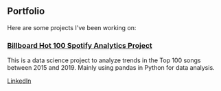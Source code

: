 ## Portfolio
Here are some projects I've been working on: 

### [Billboard Hot 100 Spotify Analytics Project](https://mrrufs.github.io/Hot_100)
This is a data science project to analyze trends in the Top 100 songs between 2015 and 2019. Mainly using pandas in Python for data analysis.


[LinkedIn](https://www.linkedin.com/in/rdramanathan/) 
